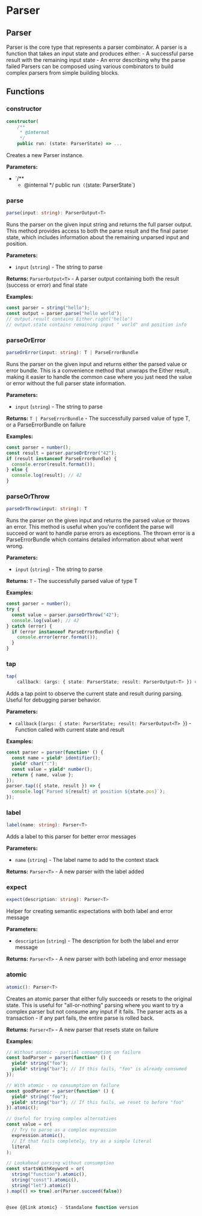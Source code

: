 # Parser

## Parser

Parser is the core type that represents a parser combinator. A parser is a function that takes an input state and produces either: - A successful parse result with the remaining input state - An error describing why the parse failed Parsers can be composed using various combinators to build complex parsers from simple building blocks.

## Functions

### constructor

```typescript
constructor(
    /**
     * @internal
     */
    public run: (state: ParserState) => ...
```

Creates a new Parser instance.

**Parameters:**

- `/\*\*
  - @internal
    \*/
    public run` (`(state: ParserState`)

### parse

```typescript
parse(input: string): ParserOutput<T>
```

Runs the parser on the given input string and returns the full parser output. This method provides access to both the parse result and the final parser state, which includes information about the remaining unparsed input and position.

**Parameters:**

- `input` (`string`) - The string to parse

**Returns:** `ParserOutput<T>` - A parser output containing both the result (success or error) and final state

**Examples:**

```typescript
const parser = string("hello");
const output = parser.parse("hello world");
// output.result contains Either.right("hello")
// output.state contains remaining input " world" and position info
```

### parseOrError

```typescript
parseOrError(input: string): T | ParseErrorBundle
```

Runs the parser on the given input and returns either the parsed value or error bundle. This is a convenience method that unwraps the Either result, making it easier to handle the common case where you just need the value or error without the full parser state information.

**Parameters:**

- `input` (`string`) - The string to parse

**Returns:** `T | ParseErrorBundle` - The successfully parsed value of type T, or a ParseErrorBundle on failure

**Examples:**

```typescript
const parser = number();
const result = parser.parseOrError("42");
if (result instanceof ParseErrorBundle) {
  console.error(result.format());
} else {
  console.log(result); // 42
}
```

### parseOrThrow

```typescript
parseOrThrow(input: string): T
```

Runs the parser on the given input and returns the parsed value or throws an error. This method is useful when you're confident the parse will succeed or want to handle parse errors as exceptions. The thrown error is a ParseErrorBundle which contains detailed information about what went wrong.

**Parameters:**

- `input` (`string`) - The string to parse

**Returns:** `T` - The successfully parsed value of type T

**Examples:**

```typescript
const parser = number();
try {
  const value = parser.parseOrThrow("42");
  console.log(value); // 42
} catch (error) {
  if (error instanceof ParseErrorBundle) {
    console.error(error.format());
  }
}
```

### tap

```typescript
tap(
    callback: (args: { state: ParserState; result: ParserOutput<T> }) => ...
```

Adds a tap point to observe the current state and result during parsing. Useful for debugging parser behavior.

**Parameters:**

- `callback` (`(args: { state: ParserState; result: ParserOutput<T> }`) - Function called with current state and result

**Examples:**

```typescript
const parser = parser(function* () {
  const name = yield* identifier();
  yield* char(":");
  const value = yield* number();
  return { name, value };
});
parser.tap(({ state, result }) => {
  console.log(`Parsed ${result} at position ${state.pos}`);
});
```

### label

```typescript
label(name: string): Parser<T>
```

Adds a label to this parser for better error messages

**Parameters:**

- `name` (`string`) - The label name to add to the context stack

**Returns:** `Parser<T>` - A new parser with the label added

### expect

```typescript
expect(description: string): Parser<T>
```

Helper for creating semantic expectations with both label and error message

**Parameters:**

- `description` (`string`) - The description for both the label and error message

**Returns:** `Parser<T>` - A new parser with both labeling and error message

### atomic

```typescript
atomic(): Parser<T>
```

Creates an atomic parser that either fully succeeds or resets to the original state. This is useful for "all-or-nothing" parsing where you want to try a complex parser but not consume any input if it fails. The parser acts as a transaction - if any part fails, the entire parse is rolled back.

**Returns:** `Parser<T>` - A new parser that resets state on failure

**Examples:**

```typescript
// Without atomic - partial consumption on failure
const badParser = parser(function* () {
  yield* string("foo");
  yield* string("bar"); // If this fails, "foo" is already consumed
});

// With atomic - no consumption on failure
const goodParser = parser(function* () {
  yield* string("foo");
  yield* string("bar"); // If this fails, we reset to before "foo"
}).atomic();
```

```typescript
// Useful for trying complex alternatives
const value = or(
  // Try to parse as a complex expression
  expression.atomic(),
  // If that fails completely, try as a simple literal
  literal
);
```

```typescript
// Lookahead parsing without consumption
const startsWithKeyword = or(
  string("function").atomic(),
  string("const").atomic(),
  string("let").atomic()
).map(() => true).or(Parser.succeed(false))


@see {@link atomic} - Standalone function version
```
